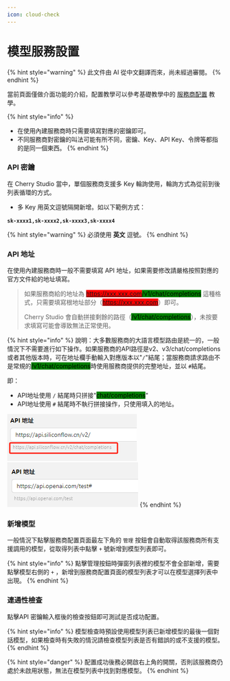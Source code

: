 ```yaml
---
icon: cloud-check
---
```

# 模型服務設置


{% hint style="warning" %}
此文件由 AI 從中文翻譯而來，尚未經過審閱。
{% endhint %}




當前頁面僅做介面功能的介紹，配置教學可以參考基礎教學中的 [服務商配置](../../../pre-basic/providers/) 教學。

{% hint style="info" %}
* 在使用內建服務商時只需要填寫對應的密鑰即可。
* 不同服務商對密鑰的叫法可能有所不同，密鑰、Key、API Key、令牌等都指的是同一個東西。
{% endhint %}

### API 密鑰

在 Cherry Studio 當中，單個服務商支援多 Key 輪詢使用，輪詢方式為從前到後列表循環的方式。

* 多 Key 用英文逗號隔開新增。如以下範例方式：

<pre><code><strong>sk-xxxx1,sk-xxxx2,sk-xxxx3,sk-xxxx4
</strong></code></pre>

{% hint style="warning" %}
必須使用 **英文** 逗號。
{% endhint %}

### API 地址

在使用內建服務商時一般不需要填寫 API 地址，如果需要修改請嚴格按照對應的官方文件給的地址填寫。

> 如果服務商給的地址為 <mark style="background-color:red;">https://xxx.xxx.com</mark><mark style="background-color:green;">/v1/chat/completions</mark> 這種格式，只需要填寫根地址部分（<mark style="background-color:red;">https://xxx.xxx.com</mark>）即可。
>
> Cherry Studio 會自動拼接剩餘的路徑（<mark style="background-color:green;">/v1/chat/completions</mark>），未按要求填寫可能會導致無法正常使用。

{% hint style="info" %}
說明：大多數服務商的大語言模型路由是統一的，一般情況下不需要進行如下操作。如果服務商的API路徑是v2、v3/chat/completions或者其他版本時，可在地址欄手動輸入對應版本以"`/`"結尾；當服務商請求路由不是常規的<mark style="background-color:green;">/v1/chat/completions</mark>時使用服務商提供的完整地址，並以 `#`結尾。

即：
* API地址使用 `/` 結尾時只拼接"<mark style="background-color:green;">chat/completions</mark>"
* API地址使用 `#` 結尾時不執行拼接操作，只使用填入的地址。

<img src="../../../.gitbook/assets/image (1) (1) (1) (1) (1) (1) (1) (1) (1) (1).png" alt="" data-size="original"><img src="../../../.gitbook/assets/image (15).png" alt="" data-size="original">
{% endhint %}

### 新增模型

一般情況下點擊服務商配置頁面最左下角的 `管理` 按鈕會自動取得該服務商所有支援調用的模型，從取得列表中點擊 `+` 號新增到模型列表即可。

{% hint style="info" %}
點擊管理按鈕時彈窗列表裡的模型不會全部新增，需要點擊模型右側的 `+` ，新增到服務商配置頁面的模型列表才可以在模型選擇列表中出現。
{% endhint %}

### 連通性檢查

點擊API 密鑰輸入框後的檢查按鈕即可測試是否成功配置。

{% hint style="info" %}
模型檢查時預設使用模型列表已新增模型的最後一個對話模型，如果檢查時有失敗的情況請檢查模型列表是否有錯誤的或不支援的模型。
{% endhint %}

{% hint style="danger" %}
配置成功後務必開啟右上角的開關，否則該服務商仍處於未啟用狀態，無法在模型列表中找到對應模型。
{% endhint %}